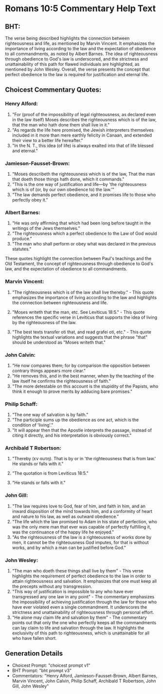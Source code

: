 # Romans 10:5 Commentary Help Text

## BHT:
The verse being described highlights the connection between righteousness and life, as mentioned by Marvin Vincent. It emphasizes the importance of living according to the law and the expectation of obedience to all commandments, as noted by Albert Barnes. The idea of righteousness through obedience to God's law is underscored, and the strictness and unattainability of this path for flawed individuals are highlighted, as mentioned by John Wesley. Overall, the verse presents the concept that perfect obedience to the law is required for justification and eternal life.

## Choicest Commentary Quotes:
### Henry Alford:
1. "For (proof of the impossibility of legal righteousness, as declared even in the law itself) Moses describes the righteousness which is of the law, that the man who hath done them shall live in it." 
2. "As regards the life here promised, the Jewish interpreters themselves included in it more than mere earthly felicity in Canaan, and extended their view to a better life hereafter."
3. "In the N. T., this idea (of life) is always exalted into that of life blessed and eternal."

### Jamieson-Fausset-Brown:
1. "Moses describeth the righteousness which is of the law, That the man that doeth those things hath done, which it commands." 
2. "This is the one way of justification and life—by 'the righteousness which is of (or, by our own obedience to) the law.'" 
3. "The law demands perfect obedience, and it promises life to those who perfectly obey it."

### Albert Barnes:
1. "He was only affirming that which had been long before taught in the writings of the Jews themselves."
2. "The righteousness which a perfect obedience to the Law of God would produce."
3. "The man who shall perform or obey what was declared in the previous statutes."

These quotes highlight the connection between Paul's teachings and the Old Testament, the concept of righteousness through obedience to God's law, and the expectation of obedience to all commandments.

### Marvin Vincent:
1. "The righteousness which is of the law shall live thereby." - This quote emphasizes the importance of living according to the law and highlights the connection between righteousness and life.

2. "Moses writeth that the man, etc. See Leviticus 18:5." - This quote references the specific verse in Leviticus that supports the idea of living by the righteousness of the law.

3. "The best texts transfer oti that, and read grafei oti, etc." - This quote highlights the textual variations and suggests that the phrase "that" should be understood as "Moses writeth that."

### John Calvin:
1. "He now compares them; for by comparison the opposition between contrary things appears more clear."
2. "He removes this, and in the best manner, when by the teaching of the law itself he confirms the righteousness of faith."
3. "The more detestable on this account is the stupidity of the Papists, who think it enough to prove merits by adducing bare promises."

### Philip Schaff:
1. "The one way of salvation is by faith."
2. "The participle sums up the obedience as one act, which is the condition of 'living'."
3. "It will appear then that the Apostle interprets the passage, instead of citing it directly, and his interpretation is obviously correct."

### Archibald T Robertson:
1. "Thereby (εν αυτη). That is by or in 'the righteousness that is from law.' He stands or falls with it." 

2. "The quotation is from Leviticus 18:5." 

3. "He stands or falls with it."

### John Gill:
1. "The law requires love to God, fear of him, and faith in him, and an inward disposition of the mind towards him, and a conformity of heart and nature to his law, as well as outward obedience."
2. "The life which the law promised to Adam in his state of perfection, who was the only mere man that ever was capable of perfectly fulfilling it, was the continuance of the happy life he enjoyed."
3. "As the righteousness of the law is a righteousness of works done by men, it cannot be the righteousness God imputes, for that is without works, and by which a man can be justified before God."

### John Wesley:
1. "The man who doeth these things shall live by them" - This verse highlights the requirement of perfect obedience to the law in order to attain righteousness and salvation. It emphasizes that one must keep all the precepts without any transgression.
2. "This way of justification is impossible to any who have ever transgressed any one law in any point" - The commentary emphasizes the impossibility of achieving justification through the law for those who have ever violated even a single commandment. It underscores the strictness and unattainability of righteousness through personal effort.
3. "He alone may claim life and salvation by them" - The commentary points out that only the one who perfectly keeps all the commandments can lay claim to life and salvation through the law. It highlights the exclusivity of this path to righteousness, which is unattainable for all who have fallen short.


## Generation Details
- Choicest Prompt: "choicest prompt v1"
- BHT Prompt: "bht prompt v3"
- Commentators: "Henry Alford, Jamieson-Fausset-Brown, Albert Barnes, Marvin Vincent, John Calvin, Philip Schaff, Archibald T Robertson, John Gill, John Wesley"
